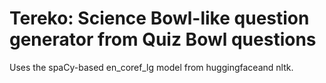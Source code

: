 # Tereko: Science Bowl-like question generator from Quiz Bowl questions

Uses the spaCy-based en_coref_lg model from huggingfaceand nltk.


